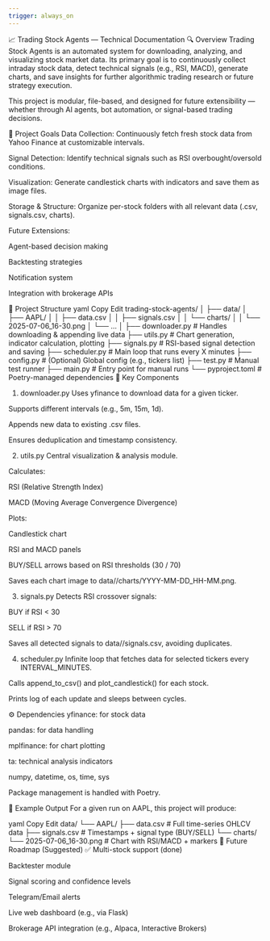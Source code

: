 ```yaml
---
trigger: always_on
---
```


📈 Trading Stock Agents — Technical Documentation
🔍 Overview
Trading Stock Agents is an automated system for downloading, analyzing, and visualizing stock market data. Its primary goal is to continuously collect intraday stock data, detect technical signals (e.g., RSI, MACD), generate charts, and save insights for further algorithmic trading research or future strategy execution.

This project is modular, file-based, and designed for future extensibility — whether through AI agents, bot automation, or signal-based trading decisions.

🎯 Project Goals
Data Collection: Continuously fetch fresh stock data from Yahoo Finance at customizable intervals.

Signal Detection: Identify technical signals such as RSI overbought/oversold conditions.

Visualization: Generate candlestick charts with indicators and save them as image files.

Storage & Structure: Organize per-stock folders with all relevant data (.csv, signals.csv, charts).

Future Extensions:

Agent-based decision making

Backtesting strategies

Notification system

Integration with brokerage APIs

📁 Project Structure
yaml
Copy
Edit
trading-stock-agents/
│
├── data/
│   ├── AAPL/
│   │   ├── data.csv
│   │   ├── signals.csv
│   │   └── charts/
│   │       └── 2025-07-06_16-30.png
│   └── ...
│
├── downloader.py        # Handles downloading & appending live data
├── utils.py             # Chart generation, indicator calculation, plotting
├── signals.py           # RSI-based signal detection and saving
├── scheduler.py         # Main loop that runs every X minutes
├── config.py            # (Optional) Global config (e.g., tickers list)
├── test.py              # Manual test runner
├── main.py              # Entry point for manual runs
└── pyproject.toml       # Poetry-managed dependencies
🧠 Key Components
1. downloader.py
Uses yfinance to download data for a given ticker.

Supports different intervals (e.g., 5m, 15m, 1d).

Appends new data to existing .csv files.

Ensures deduplication and timestamp consistency.

2. utils.py
Central visualization & analysis module.

Calculates:

RSI (Relative Strength Index)

MACD (Moving Average Convergence Divergence)

Plots:

Candlestick chart

RSI and MACD panels

BUY/SELL arrows based on RSI thresholds (30 / 70)

Saves each chart image to data/<TICKER>/charts/YYYY-MM-DD_HH-MM.png.

3. signals.py
Detects RSI crossover signals:

BUY if RSI < 30

SELL if RSI > 70

Saves all detected signals to data/<TICKER>/signals.csv, avoiding duplicates.

4. scheduler.py
Infinite loop that fetches data for selected tickers every INTERVAL_MINUTES.

Calls append_to_csv() and plot_candlestick() for each stock.

Prints log of each update and sleeps between cycles.

⚙️ Dependencies
yfinance: for stock data

pandas: for data handling

mplfinance: for chart plotting

ta: technical analysis indicators

numpy, datetime, os, time, sys

Package management is handled with Poetry.

🧪 Example Output
For a given run on AAPL, this project will produce:

yaml
Copy
Edit
data/
└── AAPL/
    ├── data.csv               # Full time-series OHLCV data
    ├── signals.csv            # Timestamps + signal type (BUY/SELL)
    └── charts/
        └── 2025-07-06_16-30.png  # Chart with RSI/MACD + markers
🚀 Future Roadmap (Suggested)
✅ Multi-stock support (done)

 Backtester module

 Signal scoring and confidence levels

 Telegram/Email alerts

 Live web dashboard (e.g., via Flask)

 Brokerage API integration (e.g., Alpaca, Interactive Brokers)

